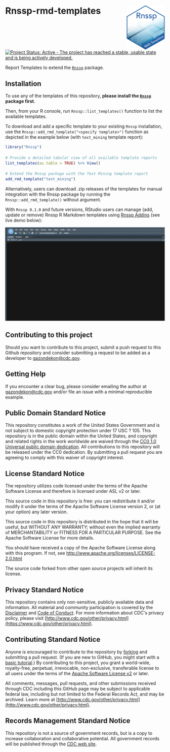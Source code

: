 # Rnssp-rmd-templates <a href='https://cdcgov.github.io/Rnssp-rmd-templates'><img src='logo.png' align="right" height="139" /></a>

<!-- badges: start -->
[![Project Status: Active - The project has reached a stable, usable
state and is being actively
developed.](https://www.repostatus.org/badges/latest/active.svg)](https://github.com/CDCgov/Rnssp-rmd-templates)
<!-- badges: end -->

Report Templates to extend the [`Rnssp`](https://github.com/CDCgov/Rnssp) package.

## Installation

To use any of the templates of this repository, **please install the  [`Rnssp`](https://github.com/CDCgov/Rnssp) package first**.

Then, from your R console, run `Rnssp::list_templates()` function to list the available templates.
 
To download and add a specific template to your existing `Rnssp` installation, use the `Rnssp::add_rmd_template("<specify template>")` function as depicted in the example below (with `text_mining` template report):
 
```r
library("Rnssp")

# Provide a detailed tabular view of all available template reports
list_templates(as.table = TRUE) %>% View()

# Extend the Rnssp package with the Text Mining template report
add_rmd_template("text_mining")
```

Alternatively, users can download .zip releases of the templates for manual integration with the Rnssp package by running the `Rnssp::add_rmd_template()` without argument.

With `Rnssp 0.1.0` and future versions, RStudio users can manage (add, update or remove) Rnssp R Markdown templates using [Rnssp Addins](https://cdcgov.github.io/Rnssp-rmd-templates/usage/templatemanager/) (see live demo below):

![](docs/usage/templatemanager/images/add_update_templates.gif)

## Contributing to this project
Should you want to contribute to this project, submit a push request to this Github repository and consider submitting a request to be added as a developer to gazondekon@cdc.gov.

## Getting Help
If you encounter a clear bug, please consider emailing the author at gazondekon@cdc.gov and/or file an issue with a minimal reproducible example.

## Public Domain Standard Notice
This repository constitutes a work of the United States Government and is not
subject to domestic copyright protection under 17 USC ? 105. This repository is in
the public domain within the United States, and copyright and related rights in
the work worldwide are waived through the [CC0 1.0 Universal public domain dedication](https://creativecommons.org/publicdomain/zero/1.0/).
All contributions to this repository will be released under the CC0 dedication. By
submitting a pull request you are agreeing to comply with this waiver of
copyright interest.

## License Standard Notice
The repository utilizes code licensed under the terms of the Apache Software
License and therefore is licensed under ASL v2 or later.

This source code in this repository is free: you can redistribute it and/or modify it under
the terms of the Apache Software License version 2, or (at your option) any
later version.

This source code in this repository is distributed in the hope that it will be useful, but WITHOUT ANY
WARRANTY; without even the implied warranty of MERCHANTABILITY or FITNESS FOR A
PARTICULAR PURPOSE. See the Apache Software License for more details.

You should have received a copy of the Apache Software License along with this
program. If not, see http://www.apache.org/licenses/LICENSE-2.0.html

The source code forked from other open source projects will inherit its license.

## Privacy Standard Notice
This repository contains only non-sensitive, publicly available data and
information. All material and community participation is covered by the
[Disclaimer](https://github.com/CDCgov/template/blob/master/DISCLAIMER.md)
and [Code of Conduct](https://github.com/CDCgov/template/blob/master/code-of-conduct.md).
For more information about CDC's privacy policy, please visit [http://www.cdc.gov/other/privacy.html](https://www.cdc.gov/other/privacy.html).

## Contributing Standard Notice
Anyone is encouraged to contribute to the repository by [forking](https://help.github.com/articles/fork-a-repo)
and submitting a pull request. (If you are new to GitHub, you might start with a
[basic tutorial](https://help.github.com/articles/set-up-git).) By contributing
to this project, you grant a world-wide, royalty-free, perpetual, irrevocable,
non-exclusive, transferable license to all users under the terms of the
[Apache Software License v2](http://www.apache.org/licenses/LICENSE-2.0.html) or
later.

All comments, messages, pull requests, and other submissions received through
CDC including this GitHub page may be subject to applicable federal law, including but not limited to the Federal Records Act, and may be archived. Learn more at [http://www.cdc.gov/other/privacy.html](http://www.cdc.gov/other/privacy.html).

## Records Management Standard Notice
This repository is not a source of government records, but is a copy to increase
collaboration and collaborative potential. All government records will be
published through the [CDC web site](http://www.cdc.gov).
